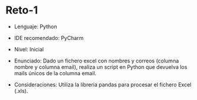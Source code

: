 # Reto-1

* Lenguaje: Python

* IDE recomendado: PyCharm

* Nivel: Inicial

* Enunciado: Dado un fichero excel con nombres y correos (columna nombre y columna email), realiza un script en Python que devuelva los mails únicos de la columna email.

* Consideraciones: Utiliza la librería pandas para procesar el fichero Excel (.xls).
